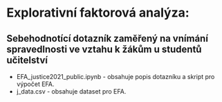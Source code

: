 # Explorativní faktorová analýza:
## Sebehodnotící dotazník zaměřený na vnímání spravedlnosti ve vztahu k žákům u studentů učitelství
- EFA_justice2021_public.ipynb - obsahuje popis dotazníku a skript pro výpočet EFA.
- j_data.csv - obsahuje dataset pro EFA. 

